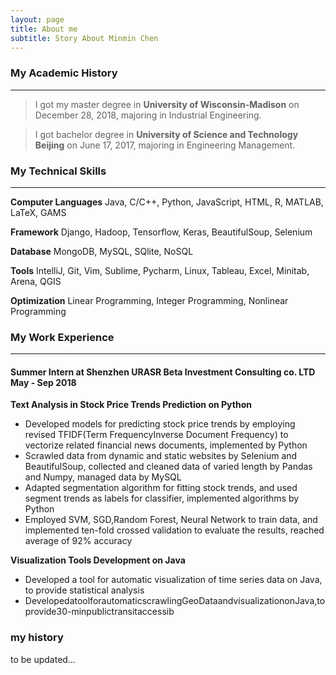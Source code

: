 ```yaml
---
layout: page
title: About me
subtitle: Story About Minmin Chen
---
```


### My Academic History
------
> I got my master degree in **University of Wisconsin-Madison** on December 28, 2018, majoring in Industrial Engineering.

> I got bachelor degree in **University of Science and Technology Beijing** on June 17, 2017, majoring in Engineering Management.

### My Technical Skills
------
**Computer Languages**    Java, C/C++, Python, JavaScript, HTML, R, MATLAB, LaTeX, GAMS

**Framework**    Django, Hadoop, Tensorflow, Keras, BeautifulSoup, Selenium

**Database**    MongoDB, MySQL, SQlite, NoSQL

**Tools**    IntelliJ, Git, Vim, Sublime, Pycharm, Linux, Tableau, Excel, Minitab, Arena, QGIS

**Optimization**    Linear Programming, Integer Programming, Nonlinear Programming

### My Work Experience
------
#### Summer Intern at Shenzhen URASR Beta Investment Consulting co. LTD May - Sep 2018
**Text Analysis in Stock Price Trends Prediction on Python**
- Developed models for predicting stock price trends by employing revised TFIDF(Term FrequencyInverse Document Frequency) to vectorize related financial news documents, implemented by Python
- Scrawled data from dynamic and static websites by Selenium and BeautifulSoup, collected and cleaned data of varied length by Pandas and Numpy, managed data by MySQL
- Adapted segmentation algorithm for fitting stock trends, and used segment trends as labels for classifier, implemented algorithms by Python
- Employed SVM, SGD,Random Forest, Neural Network to train data, and implemented ten-fold crossed validation to evaluate the results, reached average of 92% accuracy

**Visualization Tools Development on Java**
- Developed a tool for automatic visualization of time series data on Java, to provide statistical analysis
- DevelopedatoolforautomaticscrawlingGeoDataandvisualizationonJava,toprovide30-minpublictransitaccessib

### my history

to be updated...

